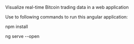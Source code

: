 Visualize real-time Bitcoin trading data in a web application

Use to following commands to run this angular application:

npm install

ng serve --open
